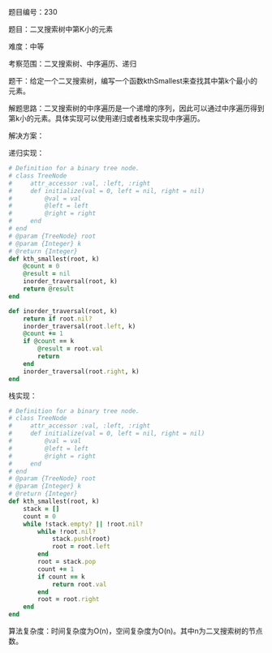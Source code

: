 题目编号：230

题目：二叉搜索树中第K小的元素

难度：中等

考察范围：二叉搜索树、中序遍历、递归

题干：给定一个二叉搜索树，编写一个函数kthSmallest来查找其中第k个最小的元素。

解题思路：二叉搜索树的中序遍历是一个递增的序列，因此可以通过中序遍历得到第k小的元素。具体实现可以使用递归或者栈来实现中序遍历。

解决方案：

递归实现：

```ruby
# Definition for a binary tree node.
# class TreeNode
#     attr_accessor :val, :left, :right
#     def initialize(val = 0, left = nil, right = nil)
#         @val = val
#         @left = left
#         @right = right
#     end
# end
# @param {TreeNode} root
# @param {Integer} k
# @return {Integer}
def kth_smallest(root, k)
    @count = 0
    @result = nil
    inorder_traversal(root, k)
    return @result
end

def inorder_traversal(root, k)
    return if root.nil?
    inorder_traversal(root.left, k)
    @count += 1
    if @count == k
        @result = root.val
        return
    end
    inorder_traversal(root.right, k)
end
```

栈实现：

```ruby
# Definition for a binary tree node.
# class TreeNode
#     attr_accessor :val, :left, :right
#     def initialize(val = 0, left = nil, right = nil)
#         @val = val
#         @left = left
#         @right = right
#     end
# end
# @param {TreeNode} root
# @param {Integer} k
# @return {Integer}
def kth_smallest(root, k)
    stack = []
    count = 0
    while !stack.empty? || !root.nil?
        while !root.nil?
            stack.push(root)
            root = root.left
        end
        root = stack.pop
        count += 1
        if count == k
            return root.val
        end
        root = root.right
    end
end
```

算法复杂度：时间复杂度为O(n)，空间复杂度为O(n)。其中n为二叉搜索树的节点数。